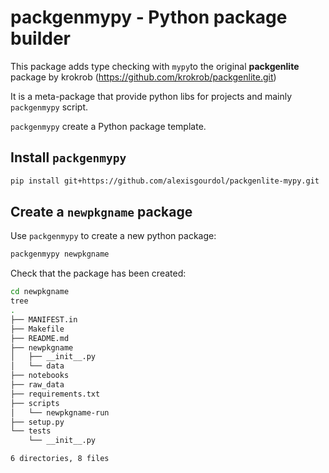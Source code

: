 # packgenmypy - Python package builder

This package adds type checking with `mypy`to the original **packgenlite** package by krokrob (https://github.com/krokrob/packgenlite.git)

It is a meta-package that provide python libs for projects
and mainly `packgenmypy` script.

`packgenmypy` create a Python package template.

## Install `packgenmypy`
```bash
pip install git+https://github.com/alexisgourdol/packgenlite-mypy.git
```

## Create a `newpkgname` package

Use `packgenmypy` to create a new python package:

```bash
packgenmypy newpkgname
```

Check that the package has been created:

```bash
cd newpkgname
tree
.
├── MANIFEST.in
├── Makefile
├── README.md
├── newpkgname
│   ├── __init__.py
│   └── data
├── notebooks
├── raw_data
├── requirements.txt
├── scripts
│   └── newpkgname-run
├── setup.py
└── tests
    └── __init__.py

6 directories, 8 files
```
